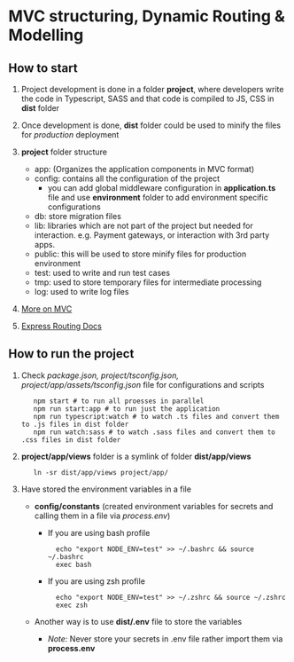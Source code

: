 # MVC structuring, Dynamic Routing & Modelling

## How to start

1. Project development is done in a folder **project**, where developers write the code in Typescript, SASS and that code is compiled to JS, CSS in **dist** folder

2. Once development is done, **dist** folder could be used to minify the files for _production_ deployment

3. **project** folder structure

   - app: (Organizes the application components in MVC format)
   - config: contains all the configuration of the project
     - you can add global middleware configuration in **application.ts** file and use **environment** folder to add environment specific configurations
   - db: store migration files
   - lib: libraries which are not part of the project but needed for interaction. e.g. Payment gateways, or interaction with 3rd party apps.
   - public: this will be used to store minify files for production environment
   - test: used to write and run test cases
   - tmp: used to store temporary files for intermediate processing
   - log: used to write log files

4. [More on MVC](https://developer.mozilla.org/en-US/docs/Glossary/MVC)

5. [Express Routing Docs](https://expressjs.com/en/guide/routing.html)

## How to run the project

1. Check _package.json, project/tsconfig.json, project/app/assets/tsconfig.json_ file for configurations and scripts

   ```
      npm start # to run all proesses in parallel
      npm run start:app # to run just the application
      npm run typescript:watch # to watch .ts files and convert them to .js files in dist folder
      npm run watch:sass # to watch .sass files and convert them to .css files in dist folder
   ```

2. **project/app/views** folder is a symlink of folder **dist/app/views**

   ```
      ln -sr dist/app/views project/app/
   ```

3. Have stored the environment variables in a file

   - **config/constants** (created environment variables for secrets and calling them in a file via _process.env_)

     - If you are using bash profile
       ```
         echo "export NODE_ENV=test" >> ~/.bashrc && source ~/.bashrc
         exec bash
       ```
     - If you are using zsh profile
       ```
         echo "export NODE_ENV=test" >> ~/.zshrc && source ~/.zshrc
         exec zsh
       ```

   - Another way is to use **dist/.env** file to store the variables
     - _Note:_ Never store your secrets in .env file rather import them via **process.env**
